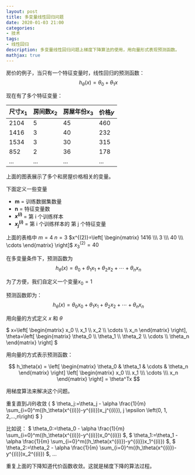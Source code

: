 ```yaml
---
layout: post
title: 多变量线性回归问题
date: 2020-01-03 21:00
categories:
- 技术
tags:
- 线性回归
description: 多变量线性回归问题上梯度下降算法的使用，用向量形式表现预测函数。
mathjax: true
---
```


房价的例子，当只有一个特征变量时，线性回归的预测函数：
$$ h_\theta(x) = \theta_0 + \theta_1x $$

现在有了多个特征变量：

|尺寸$x_1$ | 房间数$x_2$ | 房屋年份$x_3$ | 价格$y$|
| :--| :-- | :-- | :-- |
|2104 | 5 | 45 | 460|
|1416 | 3 | 40 | 232|
|1534 | 3 | 30 | 315|
|852  | 2 | 36 | 178|
|...  | ...| ...| ...|

上面的图表展示了多个和房屋价格相关的变量。

下面定义一些变量
- **m** = 训练数据集数量
- **n** = 特征变量数
- **$x^{(i)}$** = 第 i 个训练样本
- **$x_j^{(i)}$** = 第 i 个训练样本的 第 j 个特征变量

上面的表格中
$m=4$
$n=3$
$x^{(2)}=\left[ \begin{matrix} 1416 \\\ 3 \\\ 40 \\\ \cdots \end{matrix} \right]$
$x_3^{(2)}=40$

在多变量条件下，预测函数为
$$ h_\theta(x)= \theta_0+\theta_1x_1+\theta_2x_2+\cdots+\theta_nx_n $$

为了方便，我们自定义一个变量$x_0=1$

预测函数即为：
$$ h_\theta(x)= \theta_0x_0+\theta_1x_1+\theta_2x_2+\cdots+\theta_nx_n $$


用向量的方式定义 $x$ 和 $\theta$

$
x=\left[ \begin{matrix} x_0 \\\ x_1 \\\ x_2  \\\ \cdots \\\ x_n \end{matrix} \right],
\theta=\left[ \begin{matrix} \theta_0 \\\ \theta_1 \\\ \theta_2 \\\ \cdots \\\ \theta_n \end{matrix} \right]
$

用向量的方式表示预测函数：

$$ h_\theta(x) = \left[ \begin{matrix} \theta_0 & \theta_1 & \cdots & \theta_n \end{matrix} \right] \left[ \begin{matrix} x_0 \\\ x_1 \\\ \cdots \\\ x_n \end{matrix} \right] = \theta^Tx $$

用梯度算法来解决这个问题。

重复直到$J(\theta)$收敛 {
$ \theta_j:=\theta_j - \alpha \frac{1}{m} \sum_{i=0}^m((h_\theta(x^{(i)})-y^{(i)})x_j^{(i)}), j \epsilon \left(0, 1, 2,...,n\right) $
}

比如说：
$ \theta_0:=\theta_0 - \alpha \frac{1}{m} \sum_{i=0}^m((h_\theta(x^{(i)})-y^{(i)})x_0^{(i)}) $,
$ \theta_1:=\theta_1 - \alpha \frac{1}{m} \sum_{i=0}^m((h_\theta(x^{(i)})-y^{(i)})x_1^{(i)}) $,
$ \theta_2:=\theta_2 - \alpha \frac{1}{m} \sum_{i=0}^m((h_\theta(x^{(i)})-y^{(i)})x_2^{(i)}) $,
$...$

重复上面的下降知道代价函数收敛。这就是梯度下降的算法过程。
